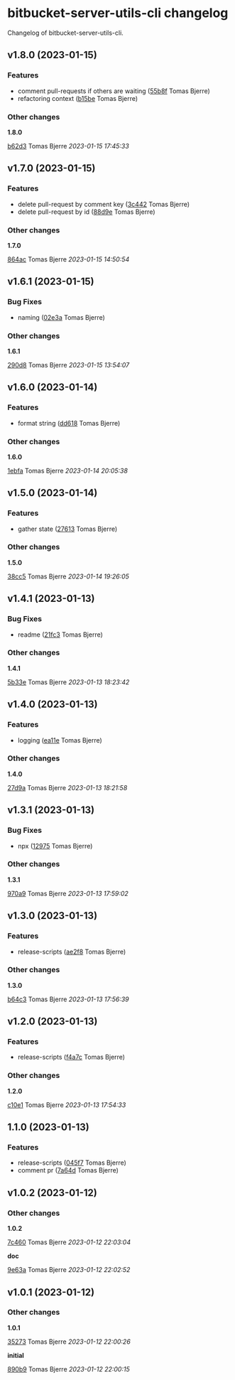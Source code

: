 # bitbucket-server-utils-cli changelog

Changelog of bitbucket-server-utils-cli.

## v1.8.0 (2023-01-15)

### Features

-  comment pull-requests if others are waiting ([55b8f](https://github.com/tomasbjerre/bitbucket-server-utils-cli/commit/55b8fe5831e2ad6) Tomas Bjerre)  
-  refactoring context ([b15be](https://github.com/tomasbjerre/bitbucket-server-utils-cli/commit/b15bec3d1b186ee) Tomas Bjerre)  

### Other changes

**1.8.0**


[b62d3](https://github.com/tomasbjerre/bitbucket-server-utils-cli/commit/b62d3bcfe951860) Tomas Bjerre *2023-01-15 17:45:33*


## v1.7.0 (2023-01-15)

### Features

-  delete pull-request by comment key ([3c442](https://github.com/tomasbjerre/bitbucket-server-utils-cli/commit/3c442baba29699a) Tomas Bjerre)  
-  delete pull-request by id ([88d9e](https://github.com/tomasbjerre/bitbucket-server-utils-cli/commit/88d9e0c08a00dd1) Tomas Bjerre)  

### Other changes

**1.7.0**


[864ac](https://github.com/tomasbjerre/bitbucket-server-utils-cli/commit/864acaad926a36d) Tomas Bjerre *2023-01-15 14:50:54*


## v1.6.1 (2023-01-15)

### Bug Fixes

-  naming ([02e3a](https://github.com/tomasbjerre/bitbucket-server-utils-cli/commit/02e3a582e98d8a4) Tomas Bjerre)  

### Other changes

**1.6.1**


[290d8](https://github.com/tomasbjerre/bitbucket-server-utils-cli/commit/290d8162e0ed7b2) Tomas Bjerre *2023-01-15 13:54:07*


## v1.6.0 (2023-01-14)

### Features

-  format string ([dd618](https://github.com/tomasbjerre/bitbucket-server-utils-cli/commit/dd618af3c8ec00f) Tomas Bjerre)  

### Other changes

**1.6.0**


[1ebfa](https://github.com/tomasbjerre/bitbucket-server-utils-cli/commit/1ebfad09f93347b) Tomas Bjerre *2023-01-14 20:05:38*


## v1.5.0 (2023-01-14)

### Features

-  gather state ([27613](https://github.com/tomasbjerre/bitbucket-server-utils-cli/commit/27613e91006e663) Tomas Bjerre)  

### Other changes

**1.5.0**


[38cc5](https://github.com/tomasbjerre/bitbucket-server-utils-cli/commit/38cc5ea68e6ec53) Tomas Bjerre *2023-01-14 19:26:05*


## v1.4.1 (2023-01-13)

### Bug Fixes

-  readme ([21fc3](https://github.com/tomasbjerre/bitbucket-server-utils-cli/commit/21fc38756206d43) Tomas Bjerre)  

### Other changes

**1.4.1**


[5b33e](https://github.com/tomasbjerre/bitbucket-server-utils-cli/commit/5b33ed12aed6d67) Tomas Bjerre *2023-01-13 18:23:42*


## v1.4.0 (2023-01-13)

### Features

-  logging ([ea11e](https://github.com/tomasbjerre/bitbucket-server-utils-cli/commit/ea11ecc57e3cd5c) Tomas Bjerre)  

### Other changes

**1.4.0**


[27d9a](https://github.com/tomasbjerre/bitbucket-server-utils-cli/commit/27d9aa2b4da8439) Tomas Bjerre *2023-01-13 18:21:58*


## v1.3.1 (2023-01-13)

### Bug Fixes

-  npx ([12975](https://github.com/tomasbjerre/bitbucket-server-utils-cli/commit/12975deb19e82fa) Tomas Bjerre)  

### Other changes

**1.3.1**


[970a9](https://github.com/tomasbjerre/bitbucket-server-utils-cli/commit/970a94088aa9ed8) Tomas Bjerre *2023-01-13 17:59:02*


## v1.3.0 (2023-01-13)

### Features

-  release-scripts ([ae2f8](https://github.com/tomasbjerre/bitbucket-server-utils-cli/commit/ae2f82102985498) Tomas Bjerre)  

### Other changes

**1.3.0**


[b64c3](https://github.com/tomasbjerre/bitbucket-server-utils-cli/commit/b64c3488e78fddb) Tomas Bjerre *2023-01-13 17:56:39*


## v1.2.0 (2023-01-13)

### Features

-  release-scripts ([f4a7c](https://github.com/tomasbjerre/bitbucket-server-utils-cli/commit/f4a7c978fecee1b) Tomas Bjerre)  

### Other changes

**1.2.0**


[c10e1](https://github.com/tomasbjerre/bitbucket-server-utils-cli/commit/c10e1061a319a4a) Tomas Bjerre *2023-01-13 17:54:33*


## 1.1.0 (2023-01-13)

### Features

-  release-scripts ([045f7](https://github.com/tomasbjerre/bitbucket-server-utils-cli/commit/045f71b1fc85b76) Tomas Bjerre)  
-  comment pr ([7a64d](https://github.com/tomasbjerre/bitbucket-server-utils-cli/commit/7a64d481ee7496c) Tomas Bjerre)  

## v1.0.2 (2023-01-12)

### Other changes

**1.0.2**


[7c460](https://github.com/tomasbjerre/bitbucket-server-utils-cli/commit/7c46095c7cb84a1) Tomas Bjerre *2023-01-12 22:03:04*

**doc**


[9e63a](https://github.com/tomasbjerre/bitbucket-server-utils-cli/commit/9e63a30374ec97b) Tomas Bjerre *2023-01-12 22:02:52*


## v1.0.1 (2023-01-12)

### Other changes

**1.0.1**


[35273](https://github.com/tomasbjerre/bitbucket-server-utils-cli/commit/352734c654601e5) Tomas Bjerre *2023-01-12 22:00:26*

**initial**


[890b9](https://github.com/tomasbjerre/bitbucket-server-utils-cli/commit/890b997cb23913a) Tomas Bjerre *2023-01-12 22:00:15*


